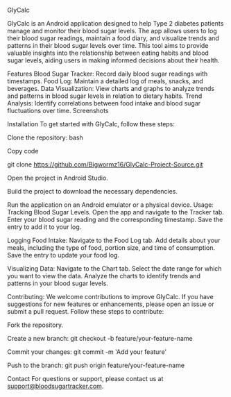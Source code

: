 GlyCalc

GlyCalc is an Android application designed to help Type 2 diabetes patients manage and monitor their blood sugar levels.
The app allows users to log their blood sugar readings, maintain a food diary, and visualize trends and patterns in their blood sugar levels over time.
This tool aims to provide valuable insights into the relationship between eating habits and blood sugar levels, aiding users in making informed decisions about their health.

Features
Blood Sugar Tracker: Record daily blood sugar readings with timestamps.
Food Log: Maintain a detailed log of meals, snacks, and beverages.
Data Visualization: View charts and graphs to analyze trends and patterns in blood sugar levels in relation to dietary habits.
Trend Analysis: Identify correlations between food intake and blood sugar fluctuations over time.
Screenshots


Installation
To get started with GlyCalc, follow these steps:

Clone the repository:
bash

Copy code

git clone https://github.com/Bigwormz16/GlyCalc-Project-Source.git

Open the project in Android Studio.

Build the project to download the necessary dependencies.

Run the application on an Android emulator or a physical device.
Usage: 
Tracking Blood Sugar Levels.
Open the app and navigate to the Tracker tab.
Enter your blood sugar reading and the corresponding timestamp.
Save the entry to add it to your log.

Logging Food Intake: 
Navigate to the Food Log tab.
Add details about your meals, including the type of food, portion size, and time of consumption.
Save the entry to update your food log.

Visualizing Data: 
Navigate to the Chart tab.
Select the date range for which you want to view the data.
Analyze the charts to identify trends and patterns in your blood sugar levels.

Contributing: 
We welcome contributions to improve GlyCalc. If you have suggestions for new features or enhancements, please open an issue or submit a pull request. Follow these steps to contribute:

Fork the repository.

Create a new branch:
git checkout -b feature/your-feature-name

Commit your changes:
git commit -m 'Add your feature'

Push to the branch:
git push origin feature/your-feature-name

Contact
For questions or support, please contact us at support@bloodsugartracker.com.
